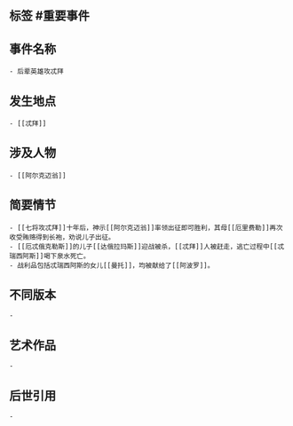 ## 标签  #重要事件
## 事件名称
	- 后辈英雄攻忒拜
## 发生地点
	- [[忒拜]]
## 涉及人物
	- [[阿尔克迈翁]]
## 简要情节
	- [[七将攻忒拜]]十年后，神示[[阿尔克迈翁]]率领出征即可胜利，其母[[厄里费勒]]再次收受贿赂得到长袍，劝说儿子出征。
	- [[厄忒俄克勒斯]]的儿子[[达俄拉玛斯]]迎战被杀，[[忒拜]]人被赶走，逃亡过程中[[忒瑞西阿斯]]喝下泉水死亡。
	- 战利品包括忒瑞西阿斯的女儿[[曼托]]，均被献给了[[阿波罗]]。
## 不同版本
	-
## 艺术作品
	-
## 后世引用
	-

